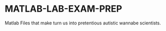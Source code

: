 # MATLAB-LAB-EXAM-PREP
Matlab Files that make turn us into pretentious autistic wannabe scientists.
